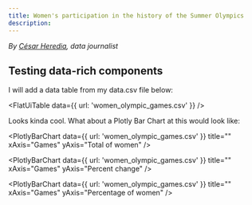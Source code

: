 ```yaml
---
title: Women's participation in the history of the Summer Olympics
description: 
---
```


*By [César Heredia](https://x.com/cahered), data journalist*

## Testing data-rich components

I will add a data table from my data.csv file below:

<FlatUiTable
  data={{
    url: 'women_olympic_games.csv'
  }}
 />

 Looks kinda cool. What about a Plotly Bar Chart at this would look like:

 <PlotlyBarChart
  data={{
    url: 'women_olympic_games.csv'
  }}
  title=""
  xAxis="Games"
  yAxis="Total of women"
/>

 <PlotlyBarChart
  data={{
    url: 'women_olympic_games.csv'
  }}
  title=""
  xAxis="Games"
  yAxis="Percent change"
/>

<PlotlyBarChart
  data={{
    url: 'women_olympic_games.csv'
  }}
  title=""
  xAxis="Games"
  yAxis="Percentage of women"
/>

